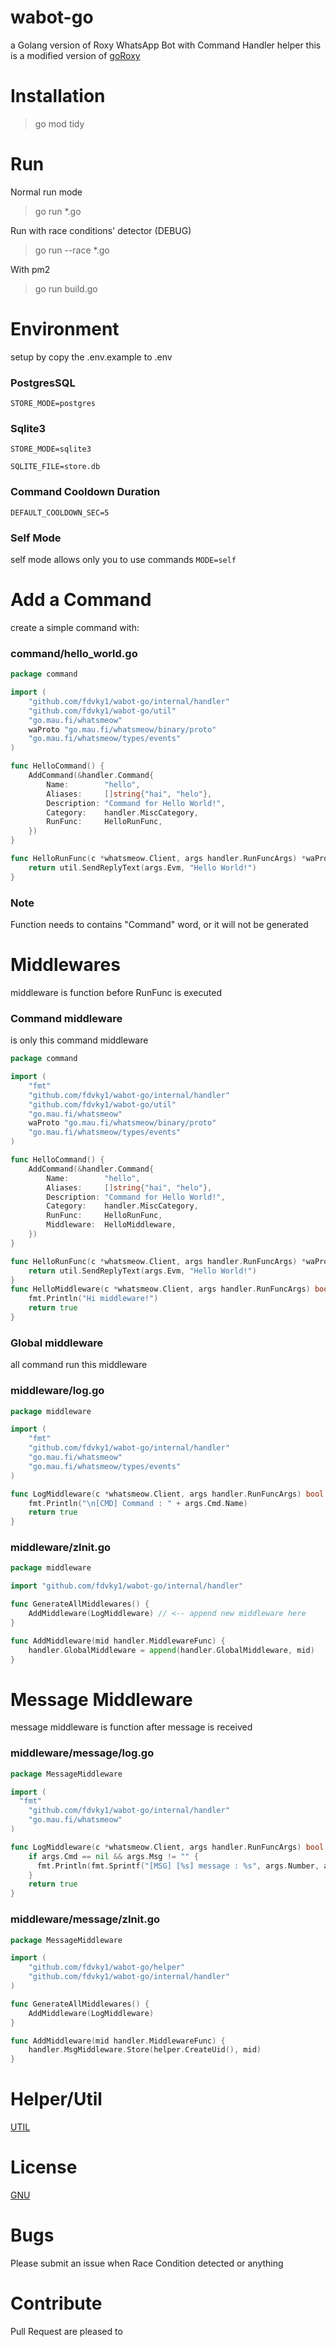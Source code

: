 # wabot-go

a Golang version of Roxy WhatsApp Bot with Command Handler helper
this is a modified version of [goRoxy](github.com/itzngga/goRoxy)

# Installation

> go mod tidy

# Run
Normal run mode
> go run *.go

Run with race conditions' detector (DEBUG)
> go run --race *.go

With pm2
> go run build.go

# Environment
setup by copy the .env.example to .env

### PostgresSQL
`STORE_MODE=postgres`

### Sqlite3
`STORE_MODE=sqlite3`

`SQLITE_FILE=store.db`

### Command Cooldown Duration
`DEFAULT_COOLDOWN_SEC=5`

### Self Mode
self mode allows only you to use commands
`MODE=self`

# Add a Command
create a simple command with:

### command/hello_world.go
```go
package command

import (
	"github.com/fdvky1/wabot-go/internal/handler"
	"github.com/fdvky1/wabot-go/util"
	"go.mau.fi/whatsmeow"
	waProto "go.mau.fi/whatsmeow/binary/proto"
	"go.mau.fi/whatsmeow/types/events"
)

func HelloCommand() {
	AddCommand(&handler.Command{
		Name:        "hello",
		Aliases:     []string{"hai", "helo"},
		Description: "Command for Hello World!",
		Category:    handler.MiscCategory,
		RunFunc:     HelloRunFunc,
	})
}

func HelloRunFunc(c *whatsmeow.Client, args handler.RunFuncArgs) *waProto.Message {
	return util.SendReplyText(args.Evm, "Hello World!")
}
```

### Note
Function needs to contains "Command" word, or it will not be generated

# Middlewares
middleware is function before RunFunc is executed

### Command middleware
is only this command middleware
```go
package command

import (
	"fmt"
	"github.com/fdvky1/wabot-go/internal/handler"
	"github.com/fdvky1/wabot-go/util"
	"go.mau.fi/whatsmeow"
	waProto "go.mau.fi/whatsmeow/binary/proto"
	"go.mau.fi/whatsmeow/types/events"
)

func HelloCommand() {
	AddCommand(&handler.Command{
		Name:        "hello",
		Aliases:     []string{"hai", "helo"},
		Description: "Command for Hello World!",
		Category:    handler.MiscCategory,
		RunFunc:     HelloRunFunc,
		Middleware:  HelloMiddleware,
	})
}

func HelloRunFunc(c *whatsmeow.Client, args handler.RunFuncArgs) *waProto.Message {
	return util.SendReplyText(args.Evm, "Hello World!")
}
func HelloMiddleware(c *whatsmeow.Client, args handler.RunFuncArgs) bool {
	fmt.Println("Hi middleware!")
	return true
}
```

### Global middleware
all command run this middleware

### middleware/log.go
```go
package middleware

import (
	"fmt"
	"github.com/fdvky1/wabot-go/internal/handler"
	"go.mau.fi/whatsmeow"
	"go.mau.fi/whatsmeow/types/events"
)

func LogMiddleware(c *whatsmeow.Client, args handler.RunFuncArgs) bool {
	fmt.Println("\n[CMD] Command : " + args.Cmd.Name)
	return true
}
```

### middleware/zInit.go
```go
package middleware

import "github.com/fdvky1/wabot-go/internal/handler"

func GenerateAllMiddlewares() {
	AddMiddleware(LogMiddleware) // <-- append new middleware here
}

func AddMiddleware(mid handler.MiddlewareFunc) {
	handler.GlobalMiddleware = append(handler.GlobalMiddleware, mid)
}
```

# Message Middleware
message middleware is function after message is received

### middleware/message/log.go
```go
package MessageMiddleware

import (
  "fmt"
	"github.com/fdvky1/wabot-go/internal/handler"
	"go.mau.fi/whatsmeow"
)

func LogMiddleware(c *whatsmeow.Client, args handler.RunFuncArgs) bool {
	if args.Cmd == nil && args.Msg != "" {
	  fmt.Println(fmt.Sprintf("[MSG] [%s] message : %s", args.Number, args.Msg))
	}
	return true
}

```

### middleware/message/zInit.go
```go
package MessageMiddleware

import (
	"github.com/fdvky1/wabot-go/helper"
	"github.com/fdvky1/wabot-go/internal/handler"
)

func GenerateAllMiddlewares() {
	AddMiddleware(LogMiddleware)
}

func AddMiddleware(mid handler.MiddlewareFunc) {
	handler.MsgMiddleware.Store(helper.CreateUid(), mid)
}

```

# Helper/Util
[UTIL](https://github.com/fdvky1/wabot-go/tree/master/util)

# License
[GNU](https://github.com/fdvky1/wabot-go/blob/master/LICENSE)

# Bugs
Please submit an issue when Race Condition detected or anything

# Contribute
Pull Request are pleased to